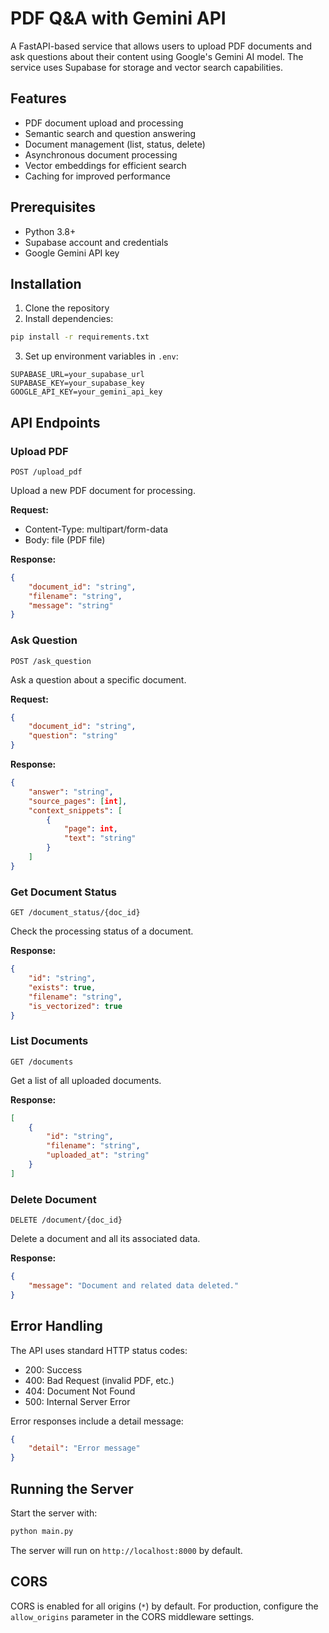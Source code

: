 # PDF Q&A with Gemini API

A FastAPI-based service that allows users to upload PDF documents and ask questions about their content using Google's Gemini AI model. The service uses Supabase for storage and vector search capabilities.

## Features

- PDF document upload and processing
- Semantic search and question answering
- Document management (list, status, delete)
- Asynchronous document processing
- Vector embeddings for efficient search
- Caching for improved performance

## Prerequisites

- Python 3.8+
- Supabase account and credentials
- Google Gemini API key

## Installation

1. Clone the repository
2. Install dependencies:
```bash
pip install -r requirements.txt
```

3. Set up environment variables in `.env`:
```env
SUPABASE_URL=your_supabase_url
SUPABASE_KEY=your_supabase_key
GOOGLE_API_KEY=your_gemini_api_key
```

## API Endpoints

### Upload PDF
```http
POST /upload_pdf
```
Upload a new PDF document for processing.

**Request:**
- Content-Type: multipart/form-data
- Body: file (PDF file)

**Response:**
```json
{
    "document_id": "string",
    "filename": "string",
    "message": "string"
}
```

### Ask Question
```http
POST /ask_question
```
Ask a question about a specific document.

**Request:**
```json
{
    "document_id": "string",
    "question": "string"
}
```

**Response:**
```json
{
    "answer": "string",
    "source_pages": [int],
    "context_snippets": [
        {
            "page": int,
            "text": "string"
        }
    ]
}
```

### Get Document Status
```http
GET /document_status/{doc_id}
```
Check the processing status of a document.

**Response:**
```json
{
    "id": "string",
    "exists": true,
    "filename": "string",
    "is_vectorized": true
}
```

### List Documents
```http
GET /documents
```
Get a list of all uploaded documents.

**Response:**
```json
[
    {
        "id": "string",
        "filename": "string",
        "uploaded_at": "string"
    }
]
```

### Delete Document
```http
DELETE /document/{doc_id}
```
Delete a document and all its associated data.

**Response:**
```json
{
    "message": "Document and related data deleted."
}
```

## Error Handling

The API uses standard HTTP status codes:

- 200: Success
- 400: Bad Request (invalid PDF, etc.)
- 404: Document Not Found
- 500: Internal Server Error

Error responses include a detail message:
```json
{
    "detail": "Error message"
}
```

## Running the Server

Start the server with:
```bash
python main.py
```

The server will run on `http://localhost:8000` by default.

## CORS

CORS is enabled for all origins (`*`) by default. For production, configure the `allow_origins` parameter in the CORS middleware settings.